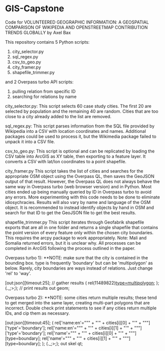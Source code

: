 # GIS-Capstone
Code for VOLUNTEERED GEOGRAPHIC INFORMATION: A GEOSPATIAL COMPARISON OF WIKIPEDIA AND OPENSTREETMAP CONTRIBUTION TRENDS GLOBALLY by Axel Bax

This repository contains 5 Python scripts:
1) city_selector.py
2) sql_regex.py
3) csv_to_geo.py
4) city_framer.py
5) shapefile_trimmer.py

and 2 Overpass turbo API scripts:
1) pulling relation from specific ID
2) searching for relations by name



city_selector.py:
  This script selects 60 case study cities. The first 20 are selected by population and the remaining 40 are random. Cities that are too close to a city already added to the list are removed.

sql_regex.py:
  This script parses information from the SQL file provided by Wikipedia into a CSV with location coordinates and names. Additional packages could be used to process it, but the Wikimedia package failed to unpack it into a CSV file.

csv_to_geo.py:
  This script is optional and can be replicated by loading the CSV table into ArcGIS as XY table, then exporting to a feature layer. It converts a CSV with lat/lon coordinates to a point shapefile.

city_framer.py
  This script takes the list of cities and searches for the appropriate OSM object using the Overpass QL, then saves the GeoJSON output of that result. However, the Overpass QL does not always behave the same way in Overpass turbo (web browser version) and in Python.
Most cities ended up being manually queried by ID in Overpass turbo to avoid any errors. More experimenting with this code needs to be done to eliminate idiosychracies. Results will also vary by name and language of the OSM object. It is recommended to instead identify
objects by hand in OSM and search for that ID to get the GeoJSON file to get the best results.

shapefile_trimmer.py
  This script iterates through Geofabrik shapefile exports that are all in one folder and returns a single shapefile that contains the point version of every feature only within the chosen city boundaries. This requires the arcpy package to work appropriately. Note: Mali and Somalia returned errors, but it is unclear why. All processes can be completed in ArcGIS following the process outlined in the paper.



Overpass turbo 1):
**NOTE: make sure that the city is contained in the bounding box. type is frequently 'boundary' but can be 'multipolygon' as below. Rarely, city boundaries are ways instead of relations. Just change 'rel' to 'way'.

[out:json][timeout:25];
// gather results
(
  rel(11489822)[type=multipolygon]({{bbox}});
);
(._;>;);
// print results
out geom;

Overpass turbo 2):
**NOTE: some cities return multiple results; these tend to get merged into the same layer, creating multi-part polygons that are incorrect. Double check print statements to see if any cities return multiple IDs, and cip them as necessary.

[out:json][timeout:45];
        (
        rel['name:en'=""" + "'" + cities[i][0] + "'" + """]['type'='boundary'];
        rel['name:en'=""" + "'" + cities[i][1] + "'" + """]['type'='boundary'];
        rel['name'=""" + "'" + cities[i][0] + "'" + """][type=boundary];
        rel['name'=""" + "'" + cities[i][1] + "'" + """][type=boundary];
        );
        (._;>;);
        out skel qt;

